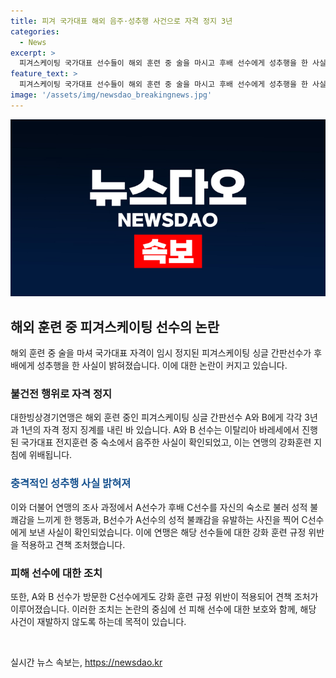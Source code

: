 ```yaml
---
title: 피겨 국가대표 해외 음주·성추행 사건으로 자격 정지 3년
categories:
  - News
excerpt: >
  피겨스케이팅 국가대표 선수들이 해외 훈련 중 술을 마시고 후배 선수에게 성추행을 한 사실이 밝혀졌다. 대한빙상경기연맹은 A선수에게 3년, B선수에게 1년의 자격 정지 징계를 내렸다. 두 선수는 음주로 자격이 임시 정지된 후 성적 불쾌감을 주는 행위까지 했으며, 해당 행위로 인해 C선수도 강화 훈련 규정 위반으로 견책 조처를 받았다. (150자)
feature_text: >
  피겨스케이팅 국가대표 선수들이 해외 훈련 중 술을 마시고 후배 선수에게 성추행을 한 사실이 밝혀졌다. 대한빙상경기연맹은 A선수에게 3년, B선수에게 1년의 자격 정지 징계를 내렸다. 두 선수는 음주로 자격이 임시 정지된 후 성적 불쾌감을 주는 행위까지 했으며, 해당 행위로 인해 C선수도 강화 훈련 규정 위반으로 견책 조처를 받았다. (150자)
image: '/assets/img/newsdao_breakingnews.jpg'
---
```


<p><img src="/assets/img/newsdao_breakingnews.jpg" alt="firstkoreanews 속보" /></p>

<h2 data-ke-size="size26">해외 훈련 중 피겨스케이팅 선수의 논란</h2>

<p data-ke-size="size16">해외 훈련 중 술을 마셔 국가대표 자격이 임시 정지된 피겨스케이팅 싱글 간판선수가 후배에게 성추행을 한 사실이 밝혀졌습니다. 이에 대한 논란이 커지고 있습니다.</p>

<h3>불건전 행위로 자격 정지</h3>

<p data-ke-size="size16">대한빙상경기연맹은 해외 훈련 중인 피겨스케이팅 싱글 간판선수 A와 B에게 각각 3년과 1년의 자격 정지 징계를 내린 바 있습니다. A와 B 선수는 이탈리아 바레세에서 진행된 국가대표 전지훈련 중 숙소에서 음주한 사실이 확인되었고, 이는 연맹의 강화훈련 지침에 위배됩니다.</p>

<h3><b><span style="color: #1a5490;">충격적인 성추행 사실 밝혀져</span></b></h3>

<p data-ke-size="size16">이와 더불어 연맹의 조사 과정에서 A선수가 후배 C선수를 자신의 숙소로 불러 성적 불쾌감을 느끼게 한 행동과, B선수가 A선수의 성적 불쾌감을 유발하는 사진을 찍어 C선수에게 보낸 사실이 확인되었습니다. 이에 연맹은 해당 선수들에 대한 강화 훈련 규정 위반을 적용하고 견책 조처했습니다.</p>

<h3>피해 선수에 대한 조치</h3>

<p data-ke-size="size16">또한, A와 B 선수가 방문한 C선수에게도 강화 훈련 규정 위반이 적용되어 견책 조처가 이루어졌습니다. 이러한 조치는 논란의 중심에 선 피해 선수에 대한 보호와 함께, 해당 사건이 재발하지 않도록 하는데 목적이 있습니다.</p>

<p data-ke-size="size16">&nbsp;</p>
실시간 뉴스 속보는, <a href="https://newsdao.kr" rel="dofollow">https://newsdao.kr</a>


